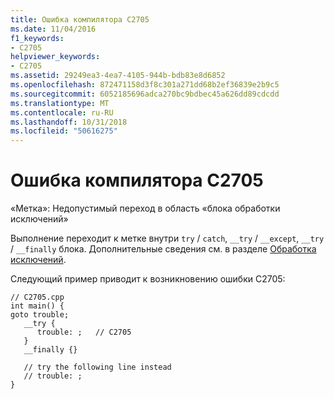 ```yaml
---
title: Ошибка компилятора C2705
ms.date: 11/04/2016
f1_keywords:
- C2705
helpviewer_keywords:
- C2705
ms.assetid: 29249ea3-4ea7-4105-944b-bdb83e8d6852
ms.openlocfilehash: 872471158d3f8c301a271dd68b2ef36839e2b9c5
ms.sourcegitcommit: 6052185696adca270bc9bdbec45a626dd89cdcdd
ms.translationtype: MT
ms.contentlocale: ru-RU
ms.lasthandoff: 10/31/2018
ms.locfileid: "50616275"
---
```

# <a name="compiler-error-c2705"></a>Ошибка компилятора C2705

«Метка»: Недопустимый переход в область «блока обработки исключений»

Выполнение переходит к метке внутри `try` / `catch`, `__try` / `__except`, `__try` / `__finally` блока. Дополнительные сведения см. в разделе [Обработка исключений](../../cpp/exception-handling-in-visual-cpp.md).

Следующий пример приводит к возникновению ошибки C2705:

```
// C2705.cpp
int main() {
goto trouble;
   __try {
      trouble: ;   // C2705
   }
   __finally {}

   // try the following line instead
   // trouble: ;
}
```
